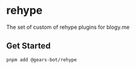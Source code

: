 # rehype

The set of custom of rehype plugins for blogy.me

## Get Started

```bash
pnpm add @gears-bot/rehype
```
